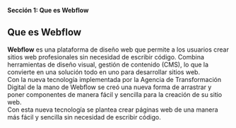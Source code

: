 **Sección 1: Que es Webflow** 
## **Que es Webflow**

**Webflow** es una plataforma de diseño web que permite a los usuarios crear sitios web profesionales sin necesidad de escribir código. Combina herramientas de diseño visual, gestión de contenido (CMS), lo que la convierte en una solución todo en uno para desarrollar sitios web.  
Con la nueva tecnología implementada por la Agencia de Transformación Digital de la mano de Webflow se creó una nueva forma de arrastrar y poner componentes de manera fácil y sencilla para la creación de su sitio web.  
Con esta nueva tecnología se plantea crear páginas web de una manera más fácil y sencilla sin necesidad de escribir código.
